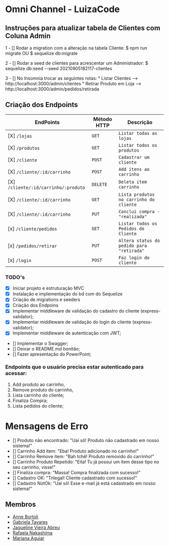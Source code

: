 # Omni Channel - LuizaCode

## Instruções para atualizar tabela de Clientes com Coluna Admin

1 - [] Rodar a migration com a alteração na tabela Cliente:
$ npm run migrate OU $ sequelize db:migrate

2 - [] Rodar a seed de clientes para acrescentar um Administrador:
$ sequelize db:seed --seed 20210905182117-clientes

3 - [] No Insomnia trocar as seguintes rotas:
° Listar Clientes --> http://localhost:3000/admin/clientes
° Retirar Produto em Loja --> http://localhost:3000/admin/pedidos/retirada

## Criação dos Endpoints

| EndPoints                            | Método HTTP | Descrição                                 |
| ------------------------------------ | ----------- | ----------------------------------------- |
| [X] `/lojas`                         | `GET`       | `Listar todas as lojas`                   |
| [X] `/produtos`                      | `GET`       | `Listar todos os produtos`                |
| [X] `/cliente`                       | `POST`      | `Cadastrar um cliente`                    |
| [X] `/cliente/:id/carrinho`          | `POST`      | `Add itens ao carrinho`                   |
| [X] `/cliente/:id/carrinho/:produto` | `DELETE`    | `Deleta item carrinho`                    |
| [X] `/cliente/:id/carrinho`          | `GET`       | `Lista produtos no carrinho do cliente`   |
| [X] `/cliente/:id/carrinho`          | `PUT`       | `Conclui compra - "realizada"`            |
| [x] `/cliente/pedidos`               | `GET`       | `Listar todos os Pedidos do Cliente`      |
| [x] `/pedidos/retirar`               | `PUT`       | `Altera status do pedido para "retirada"` |
| [x] `/login`                         | `POST`      | `Faz login do cliente`                    |

### TODO's

- [x] Iniciar projeto e estruturação MVC
- [x] Instalação e implementação do bd com do Sequelize
- [x] Criação de migrations e seeders
- [x] Criação dos Endpoins
- [x] Implementar middleware de validação do cadastro do cliente (express-validator);
- [x] Implementar middleware de validação do login do cliente (express-validator);
- [x] Implementar middleware de autenticação com JWT;
- [] Implementar o Swagger;
- [] Deixar o README.md bonitão;
- [] Fazer apresentação do PowerPoint;

### Endpoints que o usuário precisa estar autenticado para acessar:

1. Add produto ao carrinho,
2. Remove produto do carrinho,
3. Lista carrinho do cliente;
4. Finaliza Compra;
5. Lista pedidos do cliente;

# Mensagens de Erro

- [] Produto não encontrado: "Uai sô! Produto não cadastrado em nosso sistema!"
- [] Carrinho Add item: "Eba! Produto adicionado no carrinho!"
- [] Carrinho Remove item: "Bah tchê! Produto removido do carrinho!"
- [] Carrinho Produto Repetido: "Eita! Tu já possui um item desse tipo no seu carrinho, visse!"
- [] Finaliza compra: "Massa! Compra finalizada com sucesso!"
- [] Cadastro OK: "Trilegal! Cliente cadastrado com sucesso!"
- [] Cadastro NotOk: "Uai sô! Esse e-mail já está cadastrado em nosso sistema!"

## Membros

- [Anne Bortoli](https://github.com/ANNEBORTOLI)
- [Gabriela Tavares](https://github.com/GabiTavaresV)
- [Jaqueline Vieira Abreu](https://github.com/jaquelineabreu)
- [Rafaela Nakashima](https://github.com/rafanak)
- [Mariana Aguiar](https://github.com/marianadesouzaaguiar)

